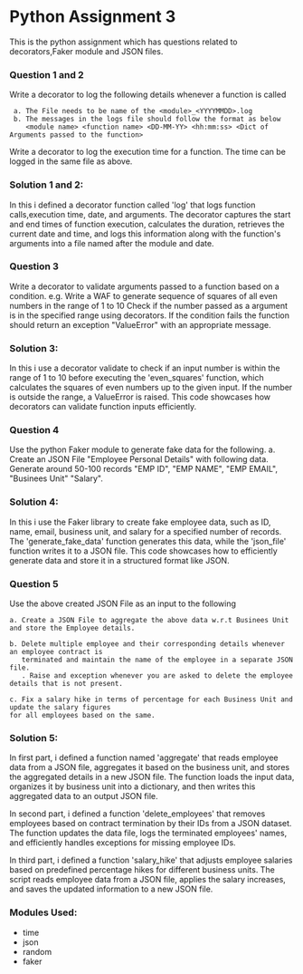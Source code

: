 # Python Assignment 3

This is the python assignment which has questions related to decorators,Faker module and JSON files.

### Question 1 and 2
 Write a decorator to log the following details whenever a function is called

     a. The File needs to be name of the <module>_<YYYYMMDD>.log
	 b. The messages in the logs file should follow the format as below
		<module name> <function name> <DD-MM-YY> <hh:mm:ss> <Dict of Arguments passed to the function>
Write a decorator to log the execution time for a function. The time can be logged in the same file as above.

### Solution 1 and 2:
In this i defined a decorator function called 'log' that logs function calls,execution time, date, and arguments. The decorator captures the start and end times of function execution, calculates the duration, retrieves the current date and time, and logs this information along with the function's arguments into a file named after the module and date. 
### Question 3
Write a decorator to validate arguments passed to a function based on a condition.
e.g. Write a WAF to generate sequence of squares of all even numbers in the range of 1 to 10
Check if the number passed as a argument is in the specified range using decorators. If the condition fails the function 
should return an exception "ValueError" with an appropriate message.


### Solution 3:
In this i use a decorator validate to check if an input number is within the range of 1 to 10 before executing the 'even_squares' function, which calculates the squares of even numbers up to the given input. If the number is outside the range, a ValueError is raised. This code showcases how decorators can validate function inputs efficiently.

### Question 4
 Use the python Faker module to generate fake data for the following.
	a. Create an JSON File "Employee Personal Details" with following data. Generate around 50-100 records
		"EMP ID", "EMP NAME", "EMP EMAIL", "Businees Unit" "Salary".

### Solution 4:
In this i use the Faker library to create fake employee data, such as ID, name, email, business unit, and salary for a specified number of records. The 'generate_fake_data' function generates this data, while the 'json_file' function writes it to a JSON file. This code showcases how to efficiently generate data and store it in a structured format like JSON.

### Question 5
 Use the above created JSON File as an input to the following

	a. Create a JSON File to aggregate the above data w.r.t Businees Unit and store the Employee details. 
	
	b. Delete multiple employee and their corresponding details whenever an employee contract is 
	   terminated and maintain the name of the employee in a separate JSON file.
	   . Raise and exception whenever you are asked to delete the employee details that is not present.

	c. Fix a salary hike in terms of percentage for each Business Unit and update the salary figures
	for all employees based on the same.
### Solution 5:
In first part, i defined a function named 'aggregate' that reads employee data from a JSON file, aggregates it based on the business unit, and stores the aggregated details in a new JSON file. The function loads the input data, organizes it by business unit into a dictionary, and then writes this aggregated data to an output JSON file.

In second part, i defined a function 'delete_employees' that removes employees based on contract termination by their IDs from a JSON dataset. The function updates the data file, logs the terminated employees' names, and efficiently handles exceptions for missing employee IDs.

In third part, i defined a function 'salary_hike' that adjusts employee salaries based on predefined percentage hikes for different business units. The script reads employee data from a JSON file, applies the salary increases, and saves the updated information to a new JSON file.

### Modules Used:

- time
- json
- random
- faker
  
